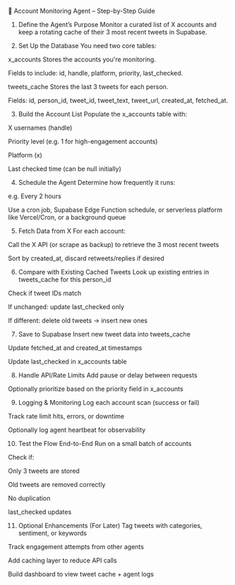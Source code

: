 🧠 Account Monitoring Agent – Step-by-Step Guide
1. Define the Agent’s Purpose
Monitor a curated list of X accounts and keep a rotating cache of their 3 most recent tweets in Supabase.

2. Set Up the Database
You need two core tables:

x_accounts
Stores the accounts you're monitoring.

Fields to include: id, handle, platform, priority, last_checked.

tweets_cache
Stores the last 3 tweets for each person.

Fields: id, person_id, tweet_id, tweet_text, tweet_url, created_at, fetched_at.

3. Build the Account List
Populate the x_accounts table with:

X usernames (handle)

Priority level (e.g. 1 for high-engagement accounts)

Platform (x)

Last checked time (can be null initially)

4. Schedule the Agent
Determine how frequently it runs:

e.g. Every 2 hours

Use a cron job, Supabase Edge Function schedule, or serverless platform like Vercel/Cron, or a background queue

5. Fetch Data from X
For each account:

Call the X API (or scrape as backup) to retrieve the 3 most recent tweets

Sort by created_at, discard retweets/replies if desired

6. Compare with Existing Cached Tweets
Look up existing entries in tweets_cache for this person_id

Check if tweet IDs match

If unchanged: update last_checked only

If different: delete old tweets → insert new ones

7. Save to Supabase
Insert new tweet data into tweets_cache

Update fetched_at and created_at timestamps

Update last_checked in x_accounts table

8. Handle API/Rate Limits
Add pause or delay between requests

Optionally prioritize based on the priority field in x_accounts

9. Logging & Monitoring
Log each account scan (success or fail)

Track rate limit hits, errors, or downtime

Optionally log agent heartbeat for observability

10. Test the Flow End-to-End
Run on a small batch of accounts

Check if:

Only 3 tweets are stored

Old tweets are removed correctly

No duplication

last_checked updates

11. Optional Enhancements (For Later)
Tag tweets with categories, sentiment, or keywords

Track engagement attempts from other agents

Add caching layer to reduce API calls

Build dashboard to view tweet cache + agent logs